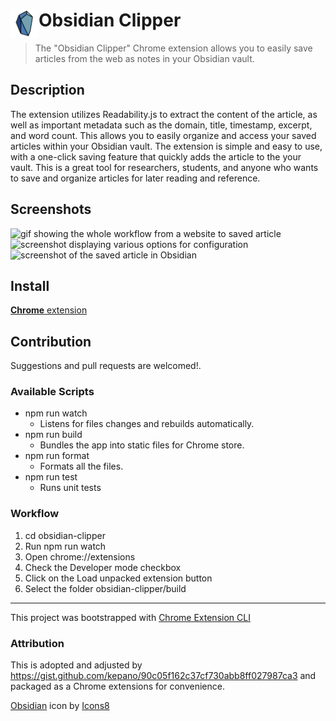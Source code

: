 # <img src="public/icons/icon_48.png" width="45" align="left"> Obsidian Clipper

> The "Obsidian Clipper" Chrome extension allows you to easily save articles from the web as notes in your Obsidian vault. 

## Description

The extension utilizes Readability.js to extract the content of the article, as well as important metadata such as the domain, title, timestamp, excerpt, and word count. This allows you to easily organize and access your saved articles within your Obsidian vault. The extension is simple and easy to use, with a one-click saving feature that quickly adds the article to the your vault. 
This is a great tool for researchers, students, and anyone who wants to save and organize articles for later reading and reference.

## Screenshots
![gif showing the whole workflow from a website to saved article](./images/Demo.gif)
![screenshot displaying various options for configuration](./images/Options.png)
![screenshot of the saved article in Obsidian](./images/Result.png)

## Install

[**Chrome** extension]() <!-- TODO: Add chrome extension link inside parenthesis -->

## Contribution

Suggestions and pull requests are welcomed!.

### Available Scripts
- npm run watch
    - Listens for files changes and rebuilds automatically.
- npm run build
    - Bundles the app into static files for Chrome store.
- npm run format
    - Formats all the files.
- npm run test
    - Runs unit tests

### Workflow
1. cd obsidian-clipper
2. Run npm run watch
3. Open chrome://extensions
4. Check the Developer mode checkbox
5. Click on the Load unpacked extension button
6. Select the folder obsidian-clipper/build

---

This project was bootstrapped with [Chrome Extension CLI](https://github.com/dutiyesh/chrome-extension-cli)

### Attribution

This is adopted and adjusted by https://gist.github.com/kepano/90c05f162c37cf730abb8ff027987ca3 and packaged as a Chrome extensions for convenience.

<a target="_blank" href="https://icons8.com/icon/0eNM6EFToRF2/obsidian">Obsidian</a> icon by <a target="_blank" href="https://icons8.com">Icons8</a>